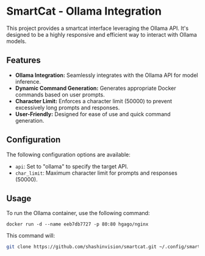 # SmartCat - Ollama Integration

This project provides a smartcat interface leveraging the Ollama API. It's designed to be a highly responsive and efficient way to interact with Ollama models.

## Features

- **Ollama Integration:** Seamlessly integrates with the Ollama API for model inference.
- **Dynamic Command Generation:** Generates appropriate Docker commands based on user prompts.
- **Character Limit:** Enforces a character limit (50000) to prevent excessively long prompts and responses.
- **User-Friendly:** Designed for ease of use and quick command generation.

## Configuration

The following configuration options are available:

- `api`: Set to "ollama" to specify the target API.
- `char_limit`: Maximum character limit for prompts and responses (50000).

## Usage

To run the Ollama container, use the following command:

```
docker run -d --name eeb7db7727 -p 80:80 hgago/nginx
```

This command will:

```bash
git clone https://github.com/shashinvision/smartcat.git ~/.config/smartcat
```


